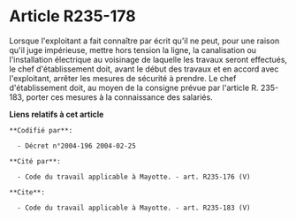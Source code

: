 # Article R235-178

Lorsque l'exploitant a fait connaître par écrit qu'il ne peut, pour une raison qu'il juge impérieuse, mettre hors tension la
ligne, la canalisation ou l'installation électrique au voisinage de laquelle les travaux seront effectués, le chef
d'établissement doit, avant le début des travaux et en accord avec l'exploitant, arrêter les mesures de sécurité à prendre.
Le chef d'établissement doit, au moyen de la consigne prévue par l'article R. 235-183, porter ces mesures à la connaissance
des salariés.

**Liens relatifs à cet article**

	**Codifié par**:

	  - Décret n°2004-196 2004-02-25

	**Cité par**:

	  - Code du travail applicable à Mayotte. - art. R235-176 (V)

	**Cite**:

	  - Code du travail applicable à Mayotte. - art. R235-183 (V)
